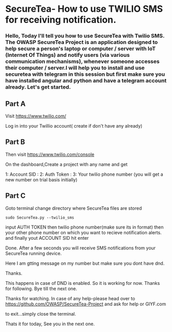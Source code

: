 # SecureTea- How to use TWILIO SMS for receiving notification.

### Hello, Today I'll tell you how to use SecureTea with Twilio SMS. The OWASP SecureTea Project is an application designed to help secure a person's laptop or computer / server with IoT (Internet Of Things) and notify users (via various communication mechanisms), whenever someone accesses their computer / server.I will help you to install and use securetea with telegram in this session but first make sure you have installed angular and python and have a telegram account already. Let's get started.

## Part A
Visit https://www.twilio.com/

Log in into your Twillio account( create if don't have any already)

## Part B 

Then visit https://www.twilio.com/console

On the dashboard,Create a project with any name and get

1: Account SID : 
2: Auth Token :
3: Your twilio phone number (you will get a new number on trial basis initially)

## Part C
Goto terminal
change directory where SecureTea files are stored

```sudo SecureTea.py --twilio_sms```

input AUTH TOKEN
then  twilio phone number(make sure its in format)
then your other phone number on which you want to recieve notification alerts.
and finally yout ACCOUNT SID
hit enter

Done.
After a few seconds you will receive SMS notifications from your SecureTea running device.

Here I am gtting message on my number but make sure you dont have dnd.

Thanks.

This happens in case of DND is enabled. So it is working for now. Thanks for following. Bye till the next one.

Thanks for watching. In case of any help-please head over to https://github.com/OWASP/SecureTea-Project and 
ask for help or GIYF.com

to exit...simply close the terminal.

Thats it for today, See you in the next one.
